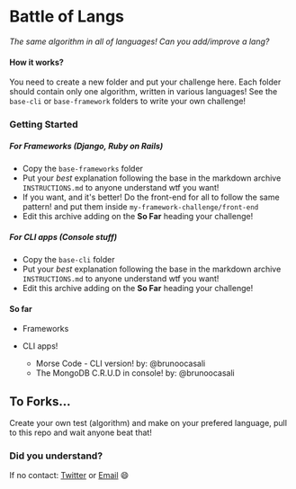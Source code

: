 Battle of Langs
=

*The same algorithm in all of languages! Can you add/improve a lang?*

#### How it works?

You need to create a new folder and put your challenge here.
Each folder should contain only one algorithm, written in various languages!
See the `base-cli` or `base-framework` folders to write your own challenge!

### Getting Started

##### For Frameworks *(Django, Ruby on Rails)* 
- Copy the `base-frameworks` folder
- Put your *best* explanation following the base in the markdown archive `INSTRUCTIONS.md` to anyone understand wtf you want!
- If you want, and it's better! Do the front-end for all to follow the same pattern! and put them inside `my-framework-challenge/front-end`
- Edit this archive adding on the **So Far** heading your challenge!

##### For CLI apps *(Console stuff)*
- Copy the `base-cli` folder
- Put your *best* explanation following the base in the markdown archive `INSTRUCTIONS.md` to anyone understand wtf you want!
- Edit this archive adding on the **So Far** heading your challenge!


#### So far
- Frameworks

- CLI apps!
 	- Morse Code - CLI version! by: @brunoocasali
 	- The MongoDB C.R.U.D in console! by: @brunoocasali

## To Forks...

Create your own test (algorithm) and make on your prefered language, pull to this repo and wait anyone beat that!


### Did you understand? 

If no contact: [Twitter](http://twitter.com/brunoocasali) or [Email](brunoocasali@gmail.com) :smile:
